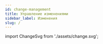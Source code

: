 ```yaml
---
id: change-management
title: Управление изменениями
sidebar_label: Изменения
slug: /
---
```

import ChangeSvg from './assets/change.svg';

<ChangeSvg className="excalidraw" />